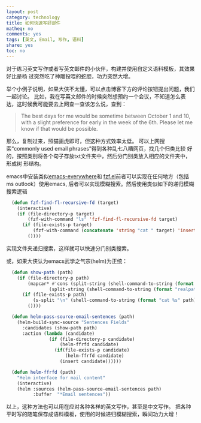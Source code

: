 ```yaml
---
layout: post
category: technology
title: 如何快速写好邮件
matheq: no
comments: yes
tags: [英文, Email, 写作, 语料]
share: yes
toc: no
---
```


对于练习英文写作或者写英文邮件的小伙伴，构建并使用自定义语料模板，其效果好比是杨
过突然吃了神雕投喂的蛇胆，功力突然大增。

举个小例子说明，如果大侠不太懂，可以点击博客下方的评论按钮提出问题，我们一起讨论。
比如，我在写英文邮件的时候突然想预约一个会议，不知道怎么表达，这时候我可能要去上网查一查该怎么说，查到：

> The best days for me would be sometime between October 1 and 10, with a slight
> preference for early in the week of the 6th. Please let me know if that would
> be possible.

那么，复制过来，照猫画虎即可，但这种方式效率太低。
可以上网搜索“commonly used email phrases”得到各种乱七八糟网页，找几个归类比较
好的，按照类别将各个句子存放txt文件夹中，然后分门别类放入相应的文件夹中，形成树
形结构。

emacs中安装类似[emacs-everywhere](https://github.com/tecosaur/emacs-everywhere)和
[fzf.el](https://github.com/bling/fzf.el)前者可以实现在任何地方（包括ms outlook）使用emacs,
后者可以实现模糊搜索。然后使用类似如下的递归模糊搜索逻辑
```lisp
  (defun fzf-find-fl-recursive-fd (target)
    (interactive)
    (if (file-directory-p target)
        (fzf-with-command "ls" 'fzf-find-fl-recursive-fd target)
      (if (file-exists-p target)
          (fzf-with-command (concatenate 'string "cat " target) 'insert)
        ())))
```
实现文件夹递归搜索，这样就可以快速分门别类搜索。

或，如果大侠认为emacs武学之气宗(helm)为正统：
```lisp
  (defun show-path (path)
    (if (file-directory-p path)
        (mapcar* #'cons (split-string (shell-command-to-string (format "ls %s" path)))
                (split-string (shell-command-to-string (format "realpath %s/*" path))))
      (if (file-exists-p path)
          (s-split "\n" (shell-command-to-string (format "cat %s" path)))
        ())))

  (defun helm-pass-source-email-sentences (path)
    (helm-build-sync-source "Sentences Fields"
      :candidates (show-path path)
      :action (lambda (candidate)
                (if (file-directory-p candidate)
                    (helm-ffrfd candidate)
                  (if(file-exists-p candidate)
                      (helm-ffrfd candidate)
                    (insert candidate))))))

  (defun helm-ffrfd (path)
    "Helm interface for mail content"
    (interactive)
    (helm :sources (helm-pass-source-email-sentences path)
          :buffer  "*Email sentences"))
```
以上，这种方法也可以用在应对各种各样的英文写作，甚至是中文写作。
把各种平时写的随笔保存成语料模板，使用的时候递归模糊搜索，瞬间功力大增！
